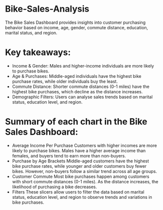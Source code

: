 # Bike-Sales-Analysis

The Bike Sales Dashboard provides insights into customer purchasing behavior based on income, age, gender, commute distance, education, marital status, and region. 

# Key takeaways:
- Income & Gender: Males and higher-income individuals are more likely to purchase bikes.
- Age & Purchases: Middle-aged individuals have the highest bike purchase rates, while older individuals buy the least.
- Commute Distance: Shorter commute distances (0-1 miles) have the highest bike purchases, which decline as the distance increases.
- Demographic Filters: Users can analyse sales trends based on marital status, education level, and region.

# Summary of each chart in the Bike Sales Dashboard:
- Average Income Per Purchase
  Customers with higher incomes are more likely to purchase bikes. Males have a higher average income than females, and buyers tend to earn more than non-buyers.
- Purchase by Age Brackets
  Middle-aged customers have the highest bike purchase rates, while younger and older customers buy fewer bikes. However, non-buyers follow a similar trend across all age groups.
- Customer Commute
  Most bike purchases happen among customers with short commute distances (0-1 miles). As the distance increases, the likelihood of purchasing a bike decreases.
- Filters
  These slicers allow users to filter the data based on marital status, education level, and region to observe trends and variations in bike purchases.
